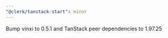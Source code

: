 ```yaml
---
"@clerk/tanstack-start": minor
---
```


Bump vinxi to 0.5.1 and TanStack peer dependencies to 1.97.25
